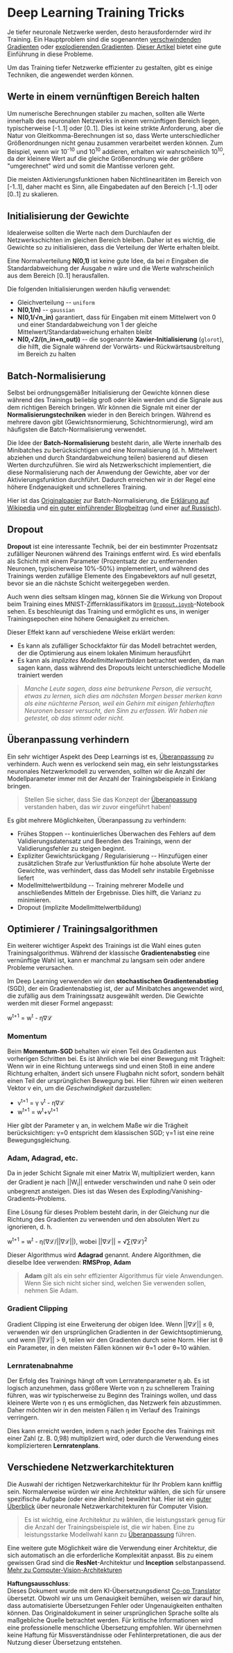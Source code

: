 <!--
CO_OP_TRANSLATOR_METADATA:
{
  "original_hash": "ae074cd940fc2f4dc24fc07b66ccbd99",
  "translation_date": "2025-08-24T09:37:15+00:00",
  "source_file": "lessons/4-ComputerVision/08-TransferLearning/TrainingTricks.md",
  "language_code": "de"
}
-->
# Deep Learning Training Tricks

Je tiefer neuronale Netzwerke werden, desto herausfordernder wird ihr Training. Ein Hauptproblem sind die sogenannten [verschwindenden Gradienten](https://en.wikipedia.org/wiki/Vanishing_gradient_problem) oder [explodierenden Gradienten](https://deepai.org/machine-learning-glossary-and-terms/exploding-gradient-problem#:~:text=Exploding%20gradients%20are%20a%20problem,updates%20are%20small%20and%20controlled.). [Dieser Artikel](https://towardsdatascience.com/the-vanishing-exploding-gradient-problem-in-deep-neural-networks-191358470c11) bietet eine gute Einführung in diese Probleme.

Um das Training tiefer Netzwerke effizienter zu gestalten, gibt es einige Techniken, die angewendet werden können.

## Werte in einem vernünftigen Bereich halten

Um numerische Berechnungen stabiler zu machen, sollten alle Werte innerhalb des neuronalen Netzwerks in einem vernünftigen Bereich liegen, typischerweise [-1..1] oder [0..1]. Dies ist keine strikte Anforderung, aber die Natur von Gleitkomma-Berechnungen ist so, dass Werte unterschiedlicher Größenordnungen nicht genau zusammen verarbeitet werden können. Zum Beispiel, wenn wir 10<sup>-10</sup> und 10<sup>10</sup> addieren, erhalten wir wahrscheinlich 10<sup>10</sup>, da der kleinere Wert auf die gleiche Größenordnung wie der größere "umgerechnet" wird und somit die Mantisse verloren geht.

Die meisten Aktivierungsfunktionen haben Nichtlinearitäten im Bereich von [-1..1], daher macht es Sinn, alle Eingabedaten auf den Bereich [-1..1] oder [0..1] zu skalieren.

## Initialisierung der Gewichte

Idealerweise sollten die Werte nach dem Durchlaufen der Netzwerkschichten im gleichen Bereich bleiben. Daher ist es wichtig, die Gewichte so zu initialisieren, dass die Verteilung der Werte erhalten bleibt.

Eine Normalverteilung **N(0,1)** ist keine gute Idee, da bei *n* Eingaben die Standardabweichung der Ausgabe *n* wäre und die Werte wahrscheinlich aus dem Bereich [0..1] herausfallen.

Die folgenden Initialisierungen werden häufig verwendet:

 * Gleichverteilung -- `uniform`
 * **N(0,1/n)** -- `gaussian`
 * **N(0,1/√n_in)** garantiert, dass für Eingaben mit einem Mittelwert von 0 und einer Standardabweichung von 1 der gleiche Mittelwert/Standardabweichung erhalten bleibt
 * **N(0,√2/(n_in+n_out))** -- die sogenannte **Xavier-Initialisierung** (`glorot`), die hilft, die Signale während der Vorwärts- und Rückwärtsausbreitung im Bereich zu halten

## Batch-Normalisierung

Selbst bei ordnungsgemäßer Initialisierung der Gewichte können diese während des Trainings beliebig groß oder klein werden und die Signale aus dem richtigen Bereich bringen. Wir können die Signale mit einer der **Normalisierungstechniken** wieder in den Bereich bringen. Während es mehrere davon gibt (Gewichtsnormierung, Schichtnormierung), wird am häufigsten die Batch-Normalisierung verwendet.

Die Idee der **Batch-Normalisierung** besteht darin, alle Werte innerhalb des Minibatches zu berücksichtigen und eine Normalisierung (d. h. Mittelwert abziehen und durch Standardabweichung teilen) basierend auf diesen Werten durchzuführen. Sie wird als Netzwerkschicht implementiert, die diese Normalisierung nach der Anwendung der Gewichte, aber vor der Aktivierungsfunktion durchführt. Dadurch erreichen wir in der Regel eine höhere Endgenauigkeit und schnelleres Training.

Hier ist das [Originalpapier](https://arxiv.org/pdf/1502.03167.pdf) zur Batch-Normalisierung, die [Erklärung auf Wikipedia](https://en.wikipedia.org/wiki/Batch_normalization) und [ein guter einführender Blogbeitrag](https://towardsdatascience.com/batch-normalization-in-3-levels-of-understanding-14c2da90a338) (und einer [auf Russisch](https://habrahabr.ru/post/309302/)).

## Dropout

**Dropout** ist eine interessante Technik, bei der ein bestimmter Prozentsatz zufälliger Neuronen während des Trainings entfernt wird. Es wird ebenfalls als Schicht mit einem Parameter (Prozentsatz der zu entfernenden Neuronen, typischerweise 10%-50%) implementiert, und während des Trainings werden zufällige Elemente des Eingabevektors auf null gesetzt, bevor sie an die nächste Schicht weitergegeben werden.

Auch wenn dies seltsam klingen mag, können Sie die Wirkung von Dropout beim Training eines MNIST-Ziffernklassifikators im [`Dropout.ipynb`](../../../../../lessons/4-ComputerVision/08-TransferLearning/Dropout.ipynb)-Notebook sehen. Es beschleunigt das Training und ermöglicht es uns, in weniger Trainingsepochen eine höhere Genauigkeit zu erreichen.

Dieser Effekt kann auf verschiedene Weise erklärt werden:

 * Es kann als zufälliger Schockfaktor für das Modell betrachtet werden, der die Optimierung aus einem lokalen Minimum herausführt
 * Es kann als *implizites Modellmittelwertbilden* betrachtet werden, da man sagen kann, dass während des Dropouts leicht unterschiedliche Modelle trainiert werden

> *Manche Leute sagen, dass eine betrunkene Person, die versucht, etwas zu lernen, sich dies am nächsten Morgen besser merken kann als eine nüchterne Person, weil ein Gehirn mit einigen fehlerhaften Neuronen besser versucht, den Sinn zu erfassen. Wir haben nie getestet, ob das stimmt oder nicht.*

## Überanpassung verhindern

Ein sehr wichtiger Aspekt des Deep Learnings ist es, [Überanpassung](../../3-NeuralNetworks/05-Frameworks/Overfitting.md) zu verhindern. Auch wenn es verlockend sein mag, ein sehr leistungsstarkes neuronales Netzwerkmodell zu verwenden, sollten wir die Anzahl der Modellparameter immer mit der Anzahl der Trainingsbeispiele in Einklang bringen.

> Stellen Sie sicher, dass Sie das Konzept der [Überanpassung](../../3-NeuralNetworks/05-Frameworks/Overfitting.md) verstanden haben, das wir zuvor eingeführt haben!

Es gibt mehrere Möglichkeiten, Überanpassung zu verhindern:

 * Frühes Stoppen -- kontinuierliches Überwachen des Fehlers auf dem Validierungsdatensatz und Beenden des Trainings, wenn der Validierungsfehler zu steigen beginnt.
 * Expliziter Gewichtsrückgang / Regularisierung -- Hinzufügen einer zusätzlichen Strafe zur Verlustfunktion für hohe absolute Werte der Gewichte, was verhindert, dass das Modell sehr instabile Ergebnisse liefert
 * Modellmittelwertbildung -- Training mehrerer Modelle und anschließendes Mitteln der Ergebnisse. Dies hilft, die Varianz zu minimieren.
 * Dropout (implizite Modellmittelwertbildung)

## Optimierer / Trainingsalgorithmen

Ein weiterer wichtiger Aspekt des Trainings ist die Wahl eines guten Trainingsalgorithmus. Während der klassische **Gradientenabstieg** eine vernünftige Wahl ist, kann er manchmal zu langsam sein oder andere Probleme verursachen.

Im Deep Learning verwenden wir den **stochastischen Gradientenabstieg** (SGD), der ein Gradientenabstieg ist, der auf Minibatches angewendet wird, die zufällig aus dem Trainingssatz ausgewählt werden. Die Gewichte werden mit dieser Formel angepasst:

w<sup>t+1</sup> = w<sup>t</sup> - η∇ℒ

### Momentum

Beim **Momentum-SGD** behalten wir einen Teil des Gradienten aus vorherigen Schritten bei. Es ist ähnlich wie bei einer Bewegung mit Trägheit: Wenn wir in eine Richtung unterwegs sind und einen Stoß in eine andere Richtung erhalten, ändert sich unsere Flugbahn nicht sofort, sondern behält einen Teil der ursprünglichen Bewegung bei. Hier führen wir einen weiteren Vektor v ein, um die *Geschwindigkeit* darzustellen:

* v<sup>t+1</sup> = γ v<sup>t</sup> - η∇ℒ
* w<sup>t+1</sup> = w<sup>t</sup>+v<sup>t+1</sup>

Hier gibt der Parameter γ an, in welchem Maße wir die Trägheit berücksichtigen: γ=0 entspricht dem klassischen SGD; γ=1 ist eine reine Bewegungsgleichung.

### Adam, Adagrad, etc.

Da in jeder Schicht Signale mit einer Matrix W<sub>i</sub> multipliziert werden, kann der Gradient je nach ||W<sub>i</sub>|| entweder verschwinden und nahe 0 sein oder unbegrenzt ansteigen. Dies ist das Wesen des Exploding/Vanishing-Gradients-Problems.

Eine Lösung für dieses Problem besteht darin, in der Gleichung nur die Richtung des Gradienten zu verwenden und den absoluten Wert zu ignorieren, d. h.

w<sup>t+1</sup> = w<sup>t</sup> - η(∇ℒ/||∇ℒ||), wobei ||∇ℒ|| = √∑(∇ℒ)<sup>2</sup>

Dieser Algorithmus wird **Adagrad** genannt. Andere Algorithmen, die dieselbe Idee verwenden: **RMSProp**, **Adam**

> **Adam** gilt als ein sehr effizienter Algorithmus für viele Anwendungen. Wenn Sie sich nicht sicher sind, welchen Sie verwenden sollen, nehmen Sie Adam.

### Gradient Clipping

Gradient Clipping ist eine Erweiterung der obigen Idee. Wenn ||∇ℒ|| ≤ θ, verwenden wir den ursprünglichen Gradienten in der Gewichtsoptimierung, und wenn ||∇ℒ|| > θ, teilen wir den Gradienten durch seine Norm. Hier ist θ ein Parameter, in den meisten Fällen können wir θ=1 oder θ=10 wählen.

### Lernratenabnahme

Der Erfolg des Trainings hängt oft vom Lernratenparameter η ab. Es ist logisch anzunehmen, dass größere Werte von η zu schnellerem Training führen, was wir typischerweise zu Beginn des Trainings wollen, und dass kleinere Werte von η es uns ermöglichen, das Netzwerk fein abzustimmen. Daher möchten wir in den meisten Fällen η im Verlauf des Trainings verringern.

Dies kann erreicht werden, indem η nach jeder Epoche des Trainings mit einer Zahl (z. B. 0,98) multipliziert wird, oder durch die Verwendung eines komplizierteren **Lernratenplans**.

## Verschiedene Netzwerkarchitekturen

Die Auswahl der richtigen Netzwerkarchitektur für Ihr Problem kann knifflig sein. Normalerweise würden wir eine Architektur wählen, die sich für unsere spezifische Aufgabe (oder eine ähnliche) bewährt hat. Hier ist ein [guter Überblick](https://www.topbots.com/a-brief-history-of-neural-network-architectures/) über neuronale Netzwerkarchitekturen für Computer Vision.

> Es ist wichtig, eine Architektur zu wählen, die leistungsstark genug für die Anzahl der Trainingsbeispiele ist, die wir haben. Eine zu leistungsstarke Modellwahl kann zu [Überanpassung](../../3-NeuralNetworks/05-Frameworks/Overfitting.md) führen.

Eine weitere gute Möglichkeit wäre die Verwendung einer Architektur, die sich automatisch an die erforderliche Komplexität anpasst. Bis zu einem gewissen Grad sind die **ResNet**-Architektur und **Inception** selbstanpassend. [Mehr zu Computer-Vision-Architekturen](../07-ConvNets/CNN_Architectures.md)

**Haftungsausschluss**:  
Dieses Dokument wurde mit dem KI-Übersetzungsdienst [Co-op Translator](https://github.com/Azure/co-op-translator) übersetzt. Obwohl wir uns um Genauigkeit bemühen, weisen wir darauf hin, dass automatisierte Übersetzungen Fehler oder Ungenauigkeiten enthalten können. Das Originaldokument in seiner ursprünglichen Sprache sollte als maßgebliche Quelle betrachtet werden. Für kritische Informationen wird eine professionelle menschliche Übersetzung empfohlen. Wir übernehmen keine Haftung für Missverständnisse oder Fehlinterpretationen, die aus der Nutzung dieser Übersetzung entstehen.